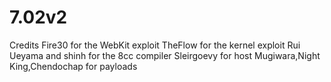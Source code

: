 # 7.02v2

Credits
Fire30 for the WebKit exploit
TheFlow for the kernel exploit
Rui Ueyama and shinh for the 8cc compiler
Sleirgoevy for host
Mugiwara,Night King,Chendochap for payloads
